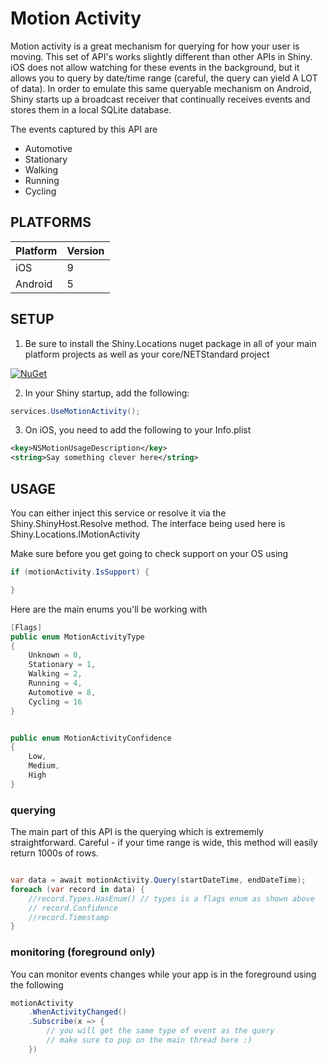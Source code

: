 # Motion Activity

Motion activity is a great mechanism for querying for how your user is moving.  This set of API's works slightly different than other APIs in Shiny.  iOS does not allow watching for these events in the background, but it allows you to query by date/time range (careful, the query can yield A LOT of data).  In order to emulate this same queryable mechanism on Android, Shiny starts up a broadcast receiver that continually receives events and stores them in a local SQLite database.

The events captured by this API are
* Automotive
* Stationary
* Walking
* Running
* Cycling


## PLATFORMS

|Platform|Version|
|--------|-------|
|iOS|9|
|Android|5|

## SETUP

1. Be sure to install the Shiny.Locations nuget package in all of your main platform projects as well as your core/NETStandard project

[![NuGet](https://img.shields.io/nuget/v/Shiny.Locations.svg?maxAge=2592000)](https://www.nuget.org/packages/Shiny.Locations/)

2. In your Shiny startup, add the following:

```csharp
services.UseMotionActivity();
```

3. On iOS, you need to add the following to your Info.plist

```xml
<key>NSMotionUsageDescription</key>
<string>Say something clever here</string>
```

## USAGE

You can either inject this service or resolve it via the Shiny.ShinyHost.Resolve method.  The interface being used here is Shiny.Locations.IMotionActivity

Make sure before you get going to check support on your OS using 

```csharp
if (motionActivity.IsSupport) {

}
```

Here are the main enums you'll be working with
```csharp
[Flags]
public enum MotionActivityType
{
    Unknown = 0,
    Stationary = 1,
    Walking = 2,
    Running = 4,
    Automotive = 8,
    Cycling = 16
}


public enum MotionActivityConfidence
{
    Low,
    Medium,
    High
}

```

### querying

The main part of this API is the querying which is extrememly straightforward.  Careful - if your time range is wide, this method will easily return 1000s of rows.

```csharp

var data = await motionActivity.Query(startDateTime, endDateTime);
foreach (var record in data) {
    //record.Types.HasEnum() // types is a flags enum as shown above
    // record.Confidence
    //record.Timestamp
}
```

### monitoring (foreground only)

You can monitor events changes while your app is in the foreground using the following

```csharp
motionActivity
    .WhenActivityChanged()
    .Subscribe(x => {
        // you will get the same type of event as the query
        // make sure to pop on the main thread here :)
    })
```